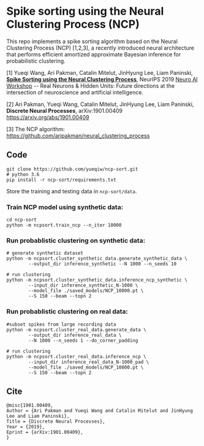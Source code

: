 # Spike sorting using the Neural Clustering Process (NCP)

This repo implements a spike sorting algorithm based on the Neural Clustering Process (NCP) [1,2,3], a recently introduced neural architecture that performs efficient amortized approximate Bayesian inference for probabilistic clustering. 

[1] Yueqi Wang, Ari Pakman, Catalin Mitelut, JinHyung Lee, Liam Paninski, [**Spike Sorting using the Neural Clustering Process**](https://openreview.net/forum?id=Byg1E7KIIr), NeurIPS 2019 [Neuro AI Workshop](https://sites.google.com/mila.quebec/neuroaiworkshop) -- Real Neurons & Hidden Units: Future directions at the intersection of neuroscience
and artificial intelligence.

[2] Ari Pakman, Yueqi Wang, Catalin Mitelut, JinHyung Lee, Liam Paninski, **Discrete Neural Processes**, arXiv:1901.00409 
https://arxiv.org/abs/1901.00409

[3] The NCP algorithm: https://github.com/aripakman/neural_clustering_process

## Code
```
git clone https://github.com/yueqiw/ncp-sort.git
# python 3.6
pip install -r ncp-sort/requirements.txt
```
Store the training and testing data in `ncp-sort/data`.

### Train NCP model using synthetic data: 
```
cd ncp-sort
python -m ncpsort.train_ncp --n_iter 10000 
```

### Run probablistic clustering on synthetic data:
```
# generate synthetic dataset
python -m ncpsort.cluster_synthetic_data.generate_synthetic_data \
        --output_dir inference_synthetic --N 1000 --n_seeds 10

# run clustering
python -m ncpsort.cluster_synthetic_data.inference_ncp_synthetic \
        --input_dir inference_synthetic_N-1000 \
        --model_file ./saved_models/NCP_10000.pt \
        --S 150 --beam --topn 2
```

### Run probablistic clustering on real data:
```
#subset spikes from large recording data
python -m ncpsort.cluster_real_data.generate_data \
        --output_dir inference_real_data \
        --N 1000 --n_seeds 1 --do_corner_padding
        
# run clustering
python -m ncpsort.cluster_real_data.inference_ncp \
        --input_dir inference_real_data_N-1000_pad \
        --model_file ./saved_models/NCP_10000.pt \
        --S 150 --beam --topn 2
```

## Cite

```
@misc{1901.00409,
Author = {Ari Pakman and Yueqi Wang and Catalin Mitelut and JinHyung Lee and Liam Paninski},
Title = {Discrete Neural Processes},
Year = {2019},
Eprint = {arXiv:1901.00409},
}
```
